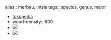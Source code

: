 alias:: merbau, intsia
tags:: species, genus, major

- [tokopedia](https://www.tokopedia.com/yoomitae/benih-pohon-merbau-intsia-bijuga-zguuab-1246ha?extParam=ivf%3Dfalse%26src%3Dsearch)
- wood-density:: 900
- ![](https://peach-geographical-bat-397.mypinata.cloud/ipfs/QmZtKh76Dk1VbZeUWDpSqxSWMkWeWQPcvc1KYgZkaAQaqr)
- ![](https://peach-geographical-bat-397.mypinata.cloud/ipfs/QmSj8T4yDRyTaiF6UnwVH3GZRui4G1No7MLuVdvkLKkMN4)